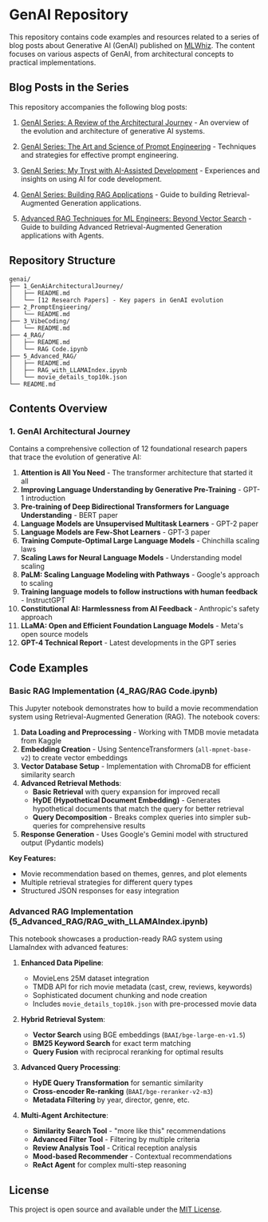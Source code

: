 # GenAI Repository

This repository contains code examples and resources related to a series of blog posts about Generative AI (GenAI) published on [MLWhiz](https://www.mlwhiz.com/). The content focuses on various aspects of GenAI, from architectural concepts to practical implementations.

## Blog Posts in the Series

This repository accompanies the following blog posts:

1. [GenAI Series: A Review of the Architectural Journey](https://www.mlwhiz.com/p/genai-series-a-review-of-the-architectural) - An overview of the evolution and architecture of generative AI systems.

2. [GenAI Series: The Art and Science of Prompt Engineering](https://www.mlwhiz.com/p/genai-series-the-art-and-science) - Techniques and strategies for effective prompt engineering.

3. [GenAI Series: My Tryst with AI-Assisted Development](https://www.mlwhiz.com/p/genai-series-my-tryst-with-ai-assisted) - Experiences and insights on using AI for code development.

4. [GenAI Series: Building RAG Applications](https://www.mlwhiz.com/p/genai-series-building-rag-applications) - Guide to building Retrieval-Augmented Generation applications.

5. [Advanced RAG Techniques for ML Engineers: Beyond Vector Search](https://open.substack.com/pub/mlwhiz/p/genai-series-beyond-basic-rag-building) - Guide to building Advanced Retrieval-Augmented Generation applications with Agents.

## Repository Structure

```
genai/
├── 1_GenAiArchitecturalJourney/
│   ├── README.md
│   └── [12 Research Papers] - Key papers in GenAI evolution
├── 2_PromptEngieering/
│   └── README.md
├── 3_VibeCoding/
│   └── README.md
├── 4_RAG/
│   ├── README.md
│   └── RAG Code.ipynb
├── 5_Advanced_RAG/
│   ├── README.md
│   ├── RAG_with_LLAMAIndex.ipynb
│   └── movie_details_top10k.json
└── README.md
```

## Contents Overview

### 1. GenAI Architectural Journey
Contains a comprehensive collection of 12 foundational research papers that trace the evolution of generative AI:

1. **Attention is All You Need** - The transformer architecture that started it all
2. **Improving Language Understanding by Generative Pre-Training** - GPT-1 introduction
3. **Pre-training of Deep Bidirectional Transformers for Language Understanding** - BERT paper
4. **Language Models are Unsupervised Multitask Learners** - GPT-2 paper
5. **Language Models are Few-Shot Learners** - GPT-3 paper
6. **Training Compute-Optimal Large Language Models** - Chinchilla scaling laws
7. **Scaling Laws for Neural Language Models** - Understanding model scaling
8. **PaLM: Scaling Language Modeling with Pathways** - Google's approach to scaling
9. **Training language models to follow instructions with human feedback** - InstructGPT
10. **Constitutional AI: Harmlessness from AI Feedback** - Anthropic's safety approach
11. **LLaMA: Open and Efficient Foundation Language Models** - Meta's open source models
12. **GPT-4 Technical Report** - Latest developments in the GPT series

## Code Examples

### Basic RAG Implementation (4_RAG/RAG Code.ipynb)

This Jupyter notebook demonstrates how to build a movie recommendation system using Retrieval-Augmented Generation (RAG). The notebook covers:

1. **Data Loading and Preprocessing** - Working with TMDB movie metadata from Kaggle
2. **Embedding Creation** - Using SentenceTransformers (`all-mpnet-base-v2`) to create vector embeddings
3. **Vector Database Setup** - Implementation with ChromaDB for efficient similarity search
4. **Advanced Retrieval Methods**:
   - **Basic Retrieval** with query expansion for improved recall
   - **HyDE (Hypothetical Document Embedding)** - Generates hypothetical documents that match the query for better retrieval
   - **Query Decomposition** - Breaks complex queries into simpler sub-queries for comprehensive results
5. **Response Generation** - Uses Google's Gemini model with structured output (Pydantic models)

**Key Features:**
- Movie recommendation based on themes, genres, and plot elements
- Multiple retrieval strategies for different query types
- Structured JSON responses for easy integration

### Advanced RAG Implementation (5_Advanced_RAG/RAG_with_LLAMAIndex.ipynb)

This notebook showcases a production-ready RAG system using LlamaIndex with advanced features:

1. **Enhanced Data Pipeline**:
   - MovieLens 25M dataset integration
   - TMDB API for rich movie metadata (cast, crew, reviews, keywords)
   - Sophisticated document chunking and node creation
   - Includes `movie_details_top10k.json` with pre-processed movie data

2. **Hybrid Retrieval System**:
   - **Vector Search** using BGE embeddings (`BAAI/bge-large-en-v1.5`)
   - **BM25 Keyword Search** for exact term matching
   - **Query Fusion** with reciprocal reranking for optimal results

3. **Advanced Query Processing**:
   - **HyDE Query Transformation** for semantic similarity
   - **Cross-encoder Re-ranking** (`BAAI/bge-reranker-v2-m3`)
   - **Metadata Filtering** by year, director, genre, etc.

4. **Multi-Agent Architecture**:
   - **Similarity Search Tool** - "more like this" recommendations
   - **Advanced Filter Tool** - Filtering by multiple criteria
   - **Review Analysis Tool** - Critical reception analysis
   - **Mood-based Recommender** - Contextual recommendations
   - **ReAct Agent** for complex multi-step reasoning

## License
This project is open source and available under the [MIT License](LICENSE).